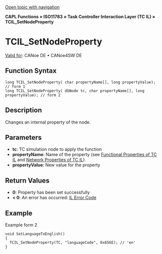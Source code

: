 [Open topic with navigation](../../../../../../CANoeDEFamily.htm#Topics/CAPLFunctions/ISO11783/ISOInteractionLayerTC/Functions/CAPLfunctionIso11783TCILSetNodeProperty.md)

**CAPL Functions » ISO11783 » Task Controller Interaction Layer (TC IL) » TCIL_SetNodeProperty**

# TCIL_SetNodeProperty

[Valid for](../../../../Shared/FeatureAvailability.md): CANoe DE • CANoe4SW DE

## Function Syntax

```plaintext
long TCIL_SetNodeProperty( char propertyName[], long propertyValue); // form 1
long TCIL_SetNodeProperty( dbNode tc, char propertyName[], long propertyValue); // form 2
```

## Description

Changes an internal property of the node.

## Parameters

- **tc**: TC simulation node to apply the function
- **propertyName**: Name of the property (see [Functional Properties of TC IL](../CAPLfunctionsISOILTCProperties.md) and [Network Properties of TC IL](../CAPLfunctionsISOILTCNetworkProperties.md)).
- **propertyValue**: New value for the property

## Return Values

- **0**: Property has been set successfully
- **< 0**: An error has occurred: [IL Error Code](../../../CAPLfunctionsISOj1939ErrorCodes.md)

## Example

Example form 2

```plaintext
void SetLanguageToEnglish()
{
  TCIL_SetNodeProperty(TC, "languageCode", 0x656E); // 'en'
}
```
